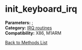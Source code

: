 # init_keyboard_irq

**Parameters:** ;  
**Category:** [IRQ routines](../categories/irq_routines.md)  
**Compatibility:** X86, M1ARM  


[Back to Methods List](../../SUMMARY.md)
